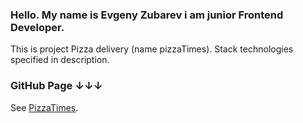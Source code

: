 ### Hello. My name is Evgeny Zubarev i am junior Frontend Developer. 

This is project Pizza delivery (name pizzaTimes).
Stack technologies specified in description.

### GitHub Page ↓↓↓
 See [PizzaTimes](https://eozubarev.github.io/pizzaTimes).
